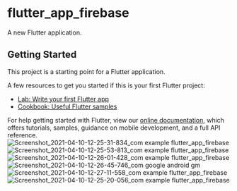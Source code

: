 # flutter_app_firebase

A new Flutter application.

## Getting Started

This project is a starting point for a Flutter application.

A few resources to get you started if this is your first Flutter project:

- [Lab: Write your first Flutter app](https://flutter.dev/docs/get-started/codelab)
- [Cookbook: Useful Flutter samples](https://flutter.dev/docs/cookbook)

For help getting started with Flutter, view our
[online documentation](https://flutter.dev/docs), which offers tutorials,
samples, guidance on mobile development, and a full API reference.
![Screenshot_2021-04-10-12-25-31-834_com example flutter_app_firebase](https://user-images.githubusercontent.com/66584564/114661943-7eabe280-9d15-11eb-9925-0255dd64d859.jpg)
![Screenshot_2021-04-10-12-25-53-813_com example flutter_app_firebase](https://user-images.githubusercontent.com/66584564/114661952-8075a600-9d15-11eb-8d25-b23bbbeca8fe.jpg)
![Screenshot_2021-04-10-12-26-01-428_com example flutter_app_firebase](https://user-images.githubusercontent.com/66584564/114661954-81a6d300-9d15-11eb-89c4-69d5af40d499.jpg)
![Screenshot_2021-04-10-12-26-45-746_com google android gm](https://user-images.githubusercontent.com/66584564/114661958-823f6980-9d15-11eb-9302-2df165612054.jpg)
![Screenshot_2021-04-10-12-27-11-558_com example flutter_app_firebase](https://user-images.githubusercontent.com/66584564/114661959-83709680-9d15-11eb-9e8d-d5dedee94a98.jpg)
![Screenshot_2021-04-10-12-25-20-056_com example flutter_app_firebase](https://user-images.githubusercontent.com/66584564/114661962-84092d00-9d15-11eb-8a11-8e3233028e0f.jpg)

